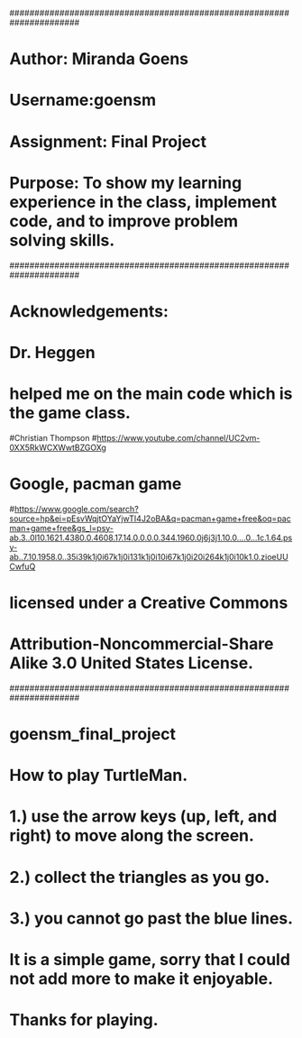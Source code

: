 ######################################################################
# Author: Miranda Goens
# Username:goensm
#
# Assignment: Final Project
#
# Purpose: To show my learning experience in the class, implement code, and to improve problem solving skills.
######################################################################
# Acknowledgements:
#
# Dr. Heggen
# helped me on the main code which is the game class.
#Christian Thompson
#https://www.youtube.com/channel/UC2vm-0XX5RkWCXWwtBZGOXg
# Google, pacman game
#https://www.google.com/search?source=hp&ei=pEsvWqjtOYaYjwTI4J2oBA&q=pacman+game+free&oq=pacman+game+free&gs_l=psy-ab.3..0l10.1621.4380.0.4608.17.14.0.0.0.0.344.1960.0j6j3j1.10.0....0...1c.1.64.psy-ab..7.10.1958.0..35i39k1j0i67k1j0i131k1j0i10i67k1j0i20i264k1j0i10k1.0.zioeUUCwfuQ
#
# licensed under a Creative Commons
# Attribution-Noncommercial-Share Alike 3.0 United States License.
######################################################################
# goensm_final_project
# How to play TurtleMan.
# 1.) use the arrow keys (up, left, and right) to move along the screen.
# 2.) collect the triangles as you go.
# 3.) you cannot go past the blue lines.
# It is a simple game, sorry that I could not add more to make it enjoyable.
# Thanks for playing.
